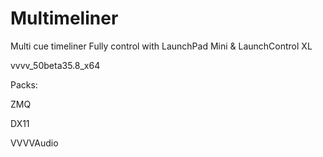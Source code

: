 # Multimeliner
Multi cue timeliner
Fully control with LaunchPad Mini & LaunchControl XL

vvvv_50beta35.8_x64

Packs:

ZMQ

DX11

VVVVAudio

